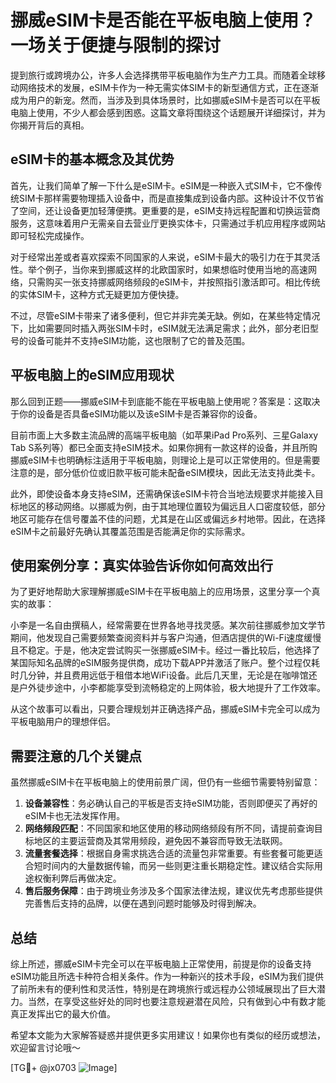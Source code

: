 # 挪威eSIM卡是否能在平板电脑上使用？一场关于便捷与限制的探讨

提到旅行或跨境办公，许多人会选择携带平板电脑作为生产力工具。而随着全球移动网络技术的发展，eSIM卡作为一种无需实体SIM卡的新型通信方式，正在逐渐成为用户的新宠。然而，当涉及到具体场景时，比如挪威eSIM卡是否可以在平板电脑上使用，不少人都会感到困惑。这篇文章将围绕这个话题展开详细探讨，并为你揭开背后的真相。

## eSIM卡的基本概念及其优势

首先，让我们简单了解一下什么是eSIM卡。eSIM是一种嵌入式SIM卡，它不像传统SIM卡那样需要物理插入设备中，而是直接集成到设备内部。这种设计不仅节省了空间，还让设备更加轻薄便携。更重要的是，eSIM支持远程配置和切换运营商服务，这意味着用户无需亲自去营业厅更换实体卡，只需通过手机应用程序或网站即可轻松完成操作。

对于经常出差或者喜欢探索不同国家的人来说，eSIM卡最大的吸引力在于其灵活性。举个例子，当你来到挪威这样的北欧国家时，如果想临时使用当地的高速网络，只需购买一张支持挪威网络频段的eSIM卡，并按照指引激活即可。相比传统的实体SIM卡，这种方式无疑更加方便快捷。

不过，尽管eSIM卡带来了诸多便利，但它并非完美无缺。例如，在某些特定情况下，比如需要同时插入两张SIM卡时，eSIM就无法满足需求；此外，部分老旧型号的设备可能并不支持eSIM功能，这也限制了它的普及范围。

## 平板电脑上的eSIM应用现状

那么回到正题——挪威eSIM卡到底能不能在平板电脑上使用呢？答案是：这取决于你的设备是否具备eSIM功能以及该eSIM卡是否兼容你的设备。

目前市面上大多数主流品牌的高端平板电脑（如苹果iPad Pro系列、三星Galaxy Tab S系列等）都已全面支持eSIM技术。如果你拥有一款这样的设备，并且所购挪威eSIM卡也明确标注适用于平板电脑，则理论上是可以正常使用的。但是需要注意的是，部分低价位或旧款平板可能未配备eSIM模块，因此无法支持此类卡。

此外，即使设备本身支持eSIM，还需确保该eSIM卡符合当地法规要求并能接入目标地区的移动网络。以挪威为例，由于其地理位置较为偏远且人口密度较低，部分地区可能存在信号覆盖不佳的问题，尤其是在山区或偏远乡村地带。因此，在选择eSIM卡之前最好先确认其覆盖范围是否能满足你的实际需求。

## 使用案例分享：真实体验告诉你如何高效出行

为了更好地帮助大家理解挪威eSIM卡在平板电脑上的应用场景，这里分享一个真实的故事：

小李是一名自由撰稿人，经常需要在世界各地寻找灵感。某次前往挪威参加文学节期间，他发现自己需要频繁查阅资料并与客户沟通，但酒店提供的Wi-Fi速度缓慢且不稳定。于是，他决定尝试购买一张挪威eSIM卡。经过一番比较后，他选择了某国际知名品牌的eSIM服务提供商，成功下载APP并激活了账户。整个过程仅耗时几分钟，并且费用远低于租借本地WiFi设备。此后几天里，无论是在咖啡馆还是户外徒步途中，小李都能享受到流畅稳定的上网体验，极大地提升了工作效率。

从这个故事可以看出，只要合理规划并正确选择产品，挪威eSIM卡完全可以成为平板电脑用户的理想伴侣。

## 需要注意的几个关键点

虽然挪威eSIM卡在平板电脑上的使用前景广阔，但仍有一些细节需要特别留意：

1. **设备兼容性**：务必确认自己的平板是否支持eSIM功能，否则即便买了再好的eSIM卡也无法发挥作用。
2. **网络频段匹配**：不同国家和地区使用的移动网络频段有所不同，请提前查询目标地区的主要运营商及其常用频段，避免因不兼容而导致无法联网。
3. **流量套餐选择**：根据自身需求挑选合适的流量包非常重要。有些套餐可能更适合短时间内的大量数据传输，而另一些则更注重长期稳定性。建议结合实际用途权衡利弊后再做决定。
4. **售后服务保障**：由于跨境业务涉及多个国家法律法规，建议优先考虑那些提供完善售后支持的品牌，以便在遇到问题时能够及时得到解决。

## 总结

综上所述，挪威eSIM卡完全可以在平板电脑上正常使用，前提是你的设备支持eSIM功能且所选卡种符合相关条件。作为一种新兴的技术手段，eSIM为我们提供了前所未有的便利性和灵活性，特别是在跨境旅行或远程办公领域展现出了巨大潜力。当然，在享受这些好处的同时也要注意规避潜在风险，只有做到心中有数才能真正发挥出它的最大价值。

希望本文能为大家解答疑惑并提供更多实用建议！如果你也有类似的经历或想法，欢迎留言讨论哦～

[TG💪+ @jx0703 ![Image](https://github.com/user-attachments/assets/dbca1d08-cadb-493c-b0ec-ad6f7a83f270)]